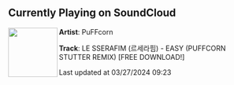 ## Currently Playing on SoundCloud

[<img align="left" width="100" src="https://i1.sndcdn.com/artworks-RHQpEnW8wVyqrSKm-z76dMw-t500x500.jpg">](https://soundcloud.com/puff_corn/le-sserafim-easy-puffcorn-rmx?in=saxurn/sets/inflaton-field)

**Artist**: PuFFcorn 

**Track**: LE SSERAFIM (르세라핌) - EASY (PUFFCORN STUTTER REMIX) [FREE DOWNLOAD!]

Last updated at 03/27/2024 09:23
